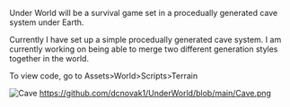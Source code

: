 Under World will be a survival game set in a procedually generated cave system under Earth.

Currently I have set up a simple procedually generated cave system. I am currently working on being able to merge two different generation styles together in the world.

To view code, go to Assets>World>Scripts>Terrain

![Cave]([relative%20path/to/img.png]"Cave.png")
https://github.com/dcnovak1/UnderWorld/blob/main/Cave.png
